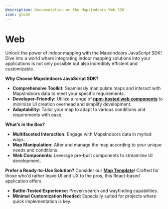 ```yaml
---
description: Documentation on the MapsIndoors Web SDK
icon: globe
---
```


# Web

Unlock the power of indoor mapping with the MapsIndoors JavaScript SDK! Dive into a world where integrating indoor mapping solutions into your applications is not only possible but also incredibly efficient and customizable.

**Why Choose MapsIndoors JavaScript SDK?**

* **Comprehensive Toolkit:** Seamlessly manipulate maps and interact with MapsIndoors data to meet your specific requirements.
* **Developer-Friendly:** Utilize a range of [**npm-hosted web components**](https://www.npmjs.com/package/@mapsindoors/components) to minimize UI creation overhead and simplify development.
* **Adaptability:** Tailor your map to adapt to various conditions and requirements with ease.

**What’s in the Box?**

* **Multifaceted Interaction:** Engage with MapsIndoors data in myriad ways.
* **Map Manipulation:** Alter and manage the map according to your unique needs and conditions.
* **Web Components:** Leverage pre-built components to streamline UI development.

**Prefer a Ready-to-Use Solution?** Consider our [**Map Template**](../../products/fast-track-maptemplate/)! Crafted for those who'd rather leave UI and UX to the pros, this React-based application offers:

* **Battle-Tested Experience:** Proven search and wayfinding capabilities.
* **Minimal Customization Needed:** Especially suited for projects where quick implementation is key.

